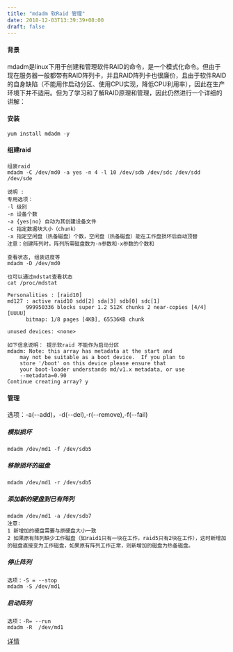 ```yaml
---
title: "mdadm 软Raid 管理"
date: 2018-12-03T13:39:39+08:00
draft: false
---
```


#### 背景

mdadm是linux下用于创建和管理软件RAID的命令，是一个模式化命令。但由于现在服务器一般都带有RAID阵列卡，并且RAID阵列卡也很廉价，且由于软件RAID的自身缺陷（不能用作启动分区、使用CPU实现，降低CPU利用率），因此在生产环境下并不适用。但为了学习和了解RAID原理和管理，因此仍然进行一个详细的讲解：

#### 安装

```
yum install mdadm -y
```

#### 组建raid

```
组装raid 
mdadm -C /dev/md0 -a yes -n 4 -l 10 /dev/sdb /dev/sdc /dev/sdd /dev/sde

说明 : 
专用选项：
-l 级别
-n 设备个数
-a {yes|no} 自动为其创建设备文件
-c 指定数据块大小（chunk）
-x 指定空闲盘（热备磁盘）个数，空闲盘（热备磁盘）能在工作盘损坏后自动顶替
注意：创建阵列时，阵列所需磁盘数为-n参数和-x参数的个数和
```

```
查看状态, 组装进度等
mdadm -D /dev/md0

也可以通过mdstat查看状态
cat /proc/mdstat

Personalities : [raid10] 
md127 : active raid10 sdd[2] sda[3] sdb[0] sdc[1]
      999950336 blocks super 1.2 512K chunks 2 near-copies [4/4] [UUUU]
      bitmap: 1/8 pages [4KB], 65536KB chunk

unused devices: <none>
```
```
如下信息说明： 提示软raid 不能作为启动分区
mdadm: Note: this array has metadata at the start and
    may not be suitable as a boot device.  If you plan to
    store '/boot' on this device please ensure that
    your boot-loader understands md/v1.x metadata, or use
    --metadata=0.90
Continue creating array? y
```



#### 管理

选项：-a(--add)，-d(--del),-r(--remove),-f(--fail)

##### 模拟损坏  
```
mdadm /dev/md1 -f /dev/sdb5
```
##### 移除损坏的磁盘  
```
mdadm /dev/md1 -r /dev/sdb5
```
##### 添加新的硬盘到已有阵列   
```
mdadm /dev/md1 -a /dev/sdb7     
注意:   
1 新增加的硬盘需要与原硬盘大小一致    
2 如果原有阵列缺少工作磁盘（如raid1只有一块在工作，raid5只有2块在工作），这时新增加的磁盘直接变为工作磁盘，如果原有阵列工作正常，则新增加的磁盘为热备磁盘。 
```
##### 停止阵列  
```
选项：-S = --stop
mdadm -S /dev/md1
```
##### 启动阵列   
```
选项：-R= --run
mdadm -R  /dev/md1
```

[详情](https://www.cnblogs.com/zhangeamon/p/6866429.html)

